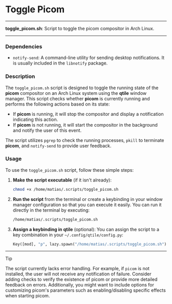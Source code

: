 # Toggle Picom

---

**toggle_picom.sh**: Script to toggle the picom compositor in Arch Linux.

---

### Dependencies

- `notify-send`: A command-line utility for sending desktop notifications. It is usually included in the `libnotify` package.

### Description

The `toggle_picom.sh` script is designed to toggle the running state of the **picom** compositor on an Arch Linux system using the **qtile** window manager. This script checks whether **picom** is currently running and performs the following actions based on its state:

- If **picom** is running, it will stop the compositor and display a notification indicating this action.
- If **picom** is not running, it will start the compositor in the background and notify the user of this event.

The script utilizes `pgrep` to check the running processes, `pkill` to terminate **picom**, and `notify-send` to provide user feedback.

### Usage

To use the `toggle_picom.sh` script, follow these simple steps:

1. **Make the script executable** (if it isn't already):
   ```bash
   chmod +x /home/matias/.scripts/toggle_picom.sh
   ```

2. **Run the script** from the terminal or create a keybinding in your window manager configuration so that you can execute it easily. You can run it directly in the terminal by executing:
   ```bash
   /home/matias/.scripts/toggle_picom.sh
   ```

3. **Assign a keybinding in qtile** (optional):
   You can assign the script to a key combination in your `~/.config/qtile/config.py`:
   ```python
   Key([mod], "p", lazy.spawn("/home/matias/.scripts/toggle_picom.sh"), desc="Toggle Picom"),
   ```

---

> [!TIP]  
> The script currently lacks error handling. For example, if `picom` is not installed, the user will not receive any notification of failure. Consider adding checks to verify the existence of picom or provide more detailed feedback on errors. Additionally, you might want to include options for customizing picom's parameters such as enabling/disabling specific effects when starting picom.